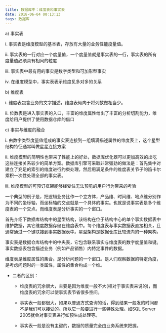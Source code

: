 ```yaml
---
title: 数据库中：维度表和事实表
date: 2018-06-04 00:13:13
tags: 数据库
---
```


 a) 事实表   

 i.              事实表是维度模型的基本表，存放有大量的业务性能度量值。

 ii.              事实表的一行对应一个度量值，一个度量值就是事实表的一行，事实表的所有度量值必须具有相同的粒度

 iii.              事实表中最有用的事实是数字类型和可加形型事实

 iv.              在维度模型中，事实表表示维度见多对多的关系

b)        维度表

i.              维度表包含业务的文字描述，维度表倾向于将列数做相当少。

ii.              位数表是进入事实表的入口，丰富的维度属性给出了丰富的分析切割能力，维度给用户提供了使用数据仓库的借口

c)         事实与维度的融合

i.              由数字类型度量值组成的事实表连接到一组填满描述属性的维度表上，这个星型结构特征通常叫做星星连接方案

ii.              维度模型的简明性也带来了性能上的好处，数据库优化器可以更加高效的出吃这些连接关系较少的简单方案。数据库引擎可采取非常强劲的做法是：首先集中对建立了充足的索引的维度进行约束处理，然后用满足条件的维度表关节子的笛卡尔乘积一次性处理全部的事实表。

iii.              维度模型的可预订框架能够经受住无法预见的用户行为带来的考验

一个典型的例子是，把逻辑业务比作一个立方体，产品维、时间维、地点维分别作为不同的坐标轴，而坐标轴的交点就是一个具体的事实。也就是说事实表是多个维度表的一个交点。而维度表是分析事实的一个窗口。 

首先介绍下数据库结构中的星型结构，该结构在位于结构中心的单个事实数据表中维护数据，其它维度数据存储在维度表中。每个维度表与事实数据表直接相关，且通常通过一个键联接到事实数据表中。星型架构是数据仓库比较流向的一种架构。

事实表是数据仓库结构中的中央表，它包含联系事实与维度表的数字度量值和键。事实数据表包含描述业务（例如产品销售）内特定事件的数据。

维度表是维度属性的集合。是分析问题的一个窗口。是人们观察数据的特定角度，是考虑问题时的一类属性，属性的集合构成一个维。

* 二者的区别：

    - 维度表的冗余很大，主要是因为维度一般不大(相对于事实表来说的)，而维度表的冗余可以使事实表节省很多空间。
    
   - 事实表一般都很大，如果以普通方式查询的话，得到结果一般发的时间都不是我们可以接受的。所以它一般要进行一些特殊处理。如SQL Server 2005就会对事实表进行如预生成处理等。
    
    - 事实表一般是没有主键的，数据的质量完全由业务系统来把握。
